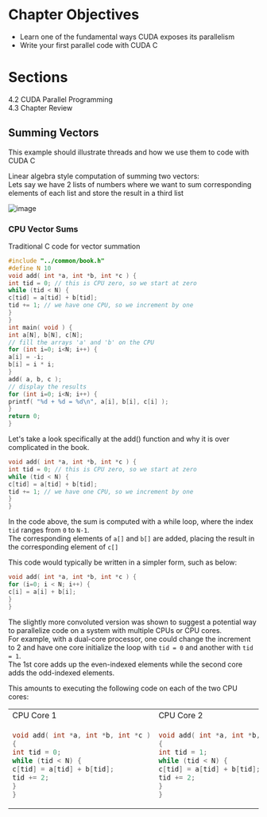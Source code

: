 # Chapter Objectives

* Learn one of the fundamental ways CUDA exposes its parallelism
* Write your first parallel code with CUDA C


# Sections
4.2 CUDA Parallel Programming  
4.3 Chapter Review

## Summing Vectors
This example should illustrate threads and how we use them to code with CUDA C

Linear algebra style computation of summing two vectors:  
Lets say we have 2 lists of numbers where we want to sum corresponding elements of each list and store the result in a third list  

![image](https://github.com/Q-SKADOO/Cuda_By_Example/assets/112571800/22b5d0c7-acac-41b6-b90b-0335c751396a)

### CPU Vector Sums
Traditional C code for vector summation  

```c
#include "../common/book.h"
#define N 10
void add( int *a, int *b, int *c ) {
int tid = 0; // this is CPU zero, so we start at zero
while (tid < N) {
c[tid] = a[tid] + b[tid];
tid += 1; // we have one CPU, so we increment by one
}
}
int main( void ) {
int a[N], b[N], c[N];
// fill the arrays 'a' and 'b' on the CPU
for (int i=0; i<N; i++) {
a[i] = -i;
b[i] = i * i;
}
add( a, b, c );
// display the results
for (int i=0; i<N; i++) {
printf( "%d + %d = %d\n", a[i], b[i], c[i] );
}
return 0;
}
```

Let's take a look specifically at the add() function and why it is over complicated in the book.

```c
void add( int *a, int *b, int *c ) {
int tid = 0; // this is CPU zero, so we start at zero
while (tid < N) {
c[tid] = a[tid] + b[tid];
tid += 1; // we have one CPU, so we increment by one
}
}
```

In the code above, the sum is computed with a while loop, where the index `tid` ranges from `0` to `N-1`.  
The corresponding elements of `a[]` and `b[]` are added, placing the result in the corresponding element of `c[]`  

This code would typically be written in a simpler form, such as below:

```c
void add( int *a, int *b, int *c ) {
for (i=0; i < N; i++) {
c[i] = a[i] + b[i];
}
}
```

The slightly more convoluted version was shown to suggest a potential way to parallelize code on a system with multiple CPUs or CPU cores.  
For example, with a dual-core processor, one could change the increment to 2 and have one core initialize the loop with `tid = 0` and another with `tid = 1`.  
The 1st core adds up the even-indexed elements while the second core adds the odd-indexed elements. 

This amounts to executing the following code on each of the two CPU cores:  

<table>
<tr>
<td> CPU Core 1 </td> <td> CPU Core 2 </td>
</tr>
<tr>
<td>

```c
void add( int *a, int *b, int *c )
{
int tid = 0;
while (tid < N) {
c[tid] = a[tid] + b[tid];
tid += 2;
}
}
```

</td>
<td>
    
```c
void add( int *a, int *b, int *c )
{
int tid = 1;
while (tid < N) {
c[tid] = a[tid] + b[tid];
tid += 2;
}
}
```
</td>
</tr>
</table>



